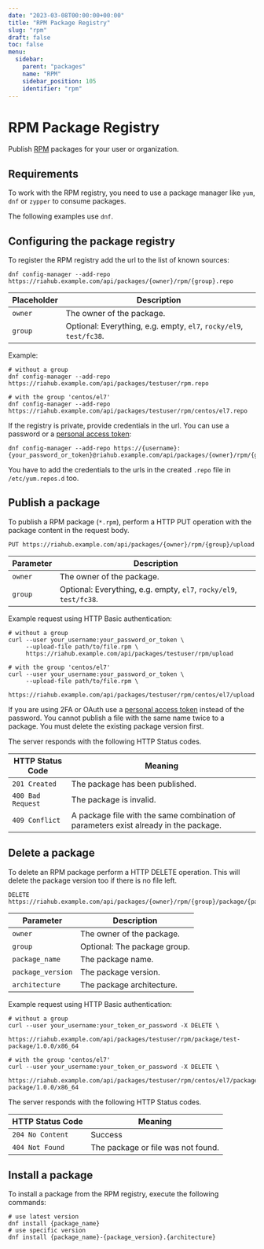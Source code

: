 ```yaml
---
date: "2023-03-08T00:00:00+00:00"
title: "RPM Package Registry"
slug: "rpm"
draft: false
toc: false
menu:
  sidebar:
    parent: "packages"
    name: "RPM"
    sidebar_position: 105
    identifier: "rpm"
---
```


# RPM Package Registry

Publish [RPM](https://rpm.org/) packages for your user or organization.

## Requirements

To work with the RPM registry, you need to use a package manager like `yum`, `dnf` or `zypper` to consume packages.

The following examples use `dnf`.

## Configuring the package registry

To register the RPM registry add the url to the list of known sources:

```shell
dnf config-manager --add-repo https://riahub.example.com/api/packages/{owner}/rpm/{group}.repo
```

| Placeholder | Description |
| ----------- | ----------- |
| `owner`     | The owner of the package. |
| `group`     | Optional: Everything, e.g. empty, `el7`, `rocky/el9`, `test/fc38`. |

Example:

```shell
# without a group
dnf config-manager --add-repo https://riahub.example.com/api/packages/testuser/rpm.repo

# with the group 'centos/el7'
dnf config-manager --add-repo https://riahub.example.com/api/packages/testuser/rpm/centos/el7.repo
```

If the registry is private, provide credentials in the url. You can use a password or a [personal access token](development/api-usage.md#authentication):

```shell
dnf config-manager --add-repo https://{username}:{your_password_or_token}@riahub.example.com/api/packages/{owner}/rpm/{group}.repo
```

You have to add the credentials to the urls in the created `.repo` file in `/etc/yum.repos.d` too.

## Publish a package

To publish a RPM package (`*.rpm`), perform a HTTP PUT operation with the package content in the request body.

```
PUT https://riahub.example.com/api/packages/{owner}/rpm/{group}/upload
```

| Parameter | Description |
| --------- | ----------- |
| `owner`   | The owner of the package. |
| `group`   | Optional: Everything, e.g. empty, `el7`, `rocky/el9`, `test/fc38`. |

Example request using HTTP Basic authentication:

```shell
# without a group
curl --user your_username:your_password_or_token \
     --upload-file path/to/file.rpm \
     https://riahub.example.com/api/packages/testuser/rpm/upload

# with the group 'centos/el7'
curl --user your_username:your_password_or_token \
     --upload-file path/to/file.rpm \
     https://riahub.example.com/api/packages/testuser/rpm/centos/el7/upload
```

If you are using 2FA or OAuth use a [personal access token](development/api-usage.md#authentication) instead of the password.
You cannot publish a file with the same name twice to a package. You must delete the existing package version first.

The server responds with the following HTTP Status codes.

| HTTP Status Code  | Meaning |
| ----------------- | ------- |
| `201 Created`     | The package has been published. |
| `400 Bad Request` | The package is invalid. |
| `409 Conflict`    | A package file with the same combination of parameters exist already in the package. |

## Delete a package

To delete an RPM package perform a HTTP DELETE operation. This will delete the package version too if there is no file left.

```
DELETE https://riahub.example.com/api/packages/{owner}/rpm/{group}/package/{package_name}/{package_version}/{architecture}
```

| Parameter         | Description |
| ----------------- | ----------- |
| `owner`           | The owner of the package. |
| `group`           | Optional: The package group. |
| `package_name`    | The package name. |
| `package_version` | The package version. |
| `architecture`    | The package architecture. |

Example request using HTTP Basic authentication:

```shell
# without a group
curl --user your_username:your_token_or_password -X DELETE \
     https://riahub.example.com/api/packages/testuser/rpm/package/test-package/1.0.0/x86_64

# with the group 'centos/el7'
curl --user your_username:your_token_or_password -X DELETE \
     https://riahub.example.com/api/packages/testuser/rpm/centos/el7/package/test-package/1.0.0/x86_64
```

The server responds with the following HTTP Status codes.

| HTTP Status Code  | Meaning |
| ----------------- | ------- |
| `204 No Content`  | Success |
| `404 Not Found`   | The package or file was not found. |

## Install a package

To install a package from the RPM registry, execute the following commands:

```shell
# use latest version
dnf install {package_name}
# use specific version
dnf install {package_name}-{package_version}.{architecture}
```
